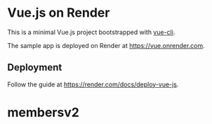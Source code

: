 # Vue.js on Render

This is a minimal Vue.js project bootstrapped with [vue-cli](https://cli.vuejs.org/guide/creating-a-project.html).

The sample app is deployed on Render at https://vue.onrender.com.

## Deployment

Follow the guide at https://render.com/docs/deploy-vue-js.
# membersv2
